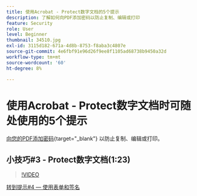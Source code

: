 ```yaml
---
title: 使用Acrobat - Protect数字文档的5个提示
description: 了解如何向PDF添加密码以防止复制、编辑或打印
feature: Security
role: User
level: Beginner
thumbnail: 34510.jpg
exl-id: 3115d182-671a-4d8b-8753-f8aba3c4807e
source-git-commit: 4e6fbf91e96d26f9ee8f1105ad68738b9450a32d
workflow-type: tm+mt
source-wordcount: '60'
ht-degree: 8%

---
```


# 使用Acrobat - Protect数字文档时可随处使用的5个提示

[向您的PDF添加密码](https://www.adobe.com/acrobat/online/password-protect-pdf.html){target="_blank"}  以防止复制、编辑或打印。

## 小技巧#3 - Protect数字文档(1:23)

>[!VIDEO](https://video.tv.adobe.com/v/34510?quality=12&learn=on&hidetitle=true)

[转到提示#4 — 使用表单和签名](work-with-forms-and-signatures.md)